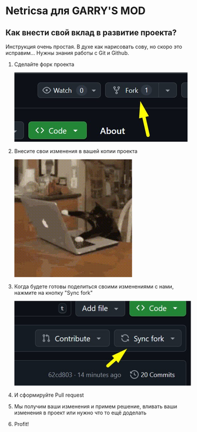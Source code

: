 # Netricsa для GARRY'S MOD

## Как внести свой вклад в развитие проекта?
Инструкция очень простая. В духе как нарисовать сову, но скоро это исправим...
Нужны знания работы с Git и Github.

1. Сделайте форк проекта

   ![img](./images/fork1.jpg)
2. Внесите свои изменения в вашей копии проекта

   ![cat-programmer.gif](gifs/cat-programmer.gif)
3. Когда будете готовы поделиться своими изменениями с нами, нажмите на кнопку "Sync fork"
   
   ![img](./images/fork2.jpg)
4. И сформируйте Pull request
5. Мы получим ваши изменения и примем решение, вливать ваши изменения в проект или нужно что то ещё доделать
6. Profit!